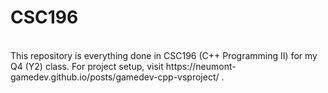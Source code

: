 # CSC196
<br>
This repository is everything done in CSC196 (C++ Programming II) for my Q4 (Y2) class.
For project setup, visit https://neumont-gamedev.github.io/posts/gamedev-cpp-vsproject/ .
